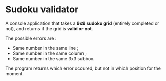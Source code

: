 # Sudoku validator

A console application that takes a **9x9 sudoku grid** (entirely completed or not), and returns if the grid is **valid or not**.

The possible errors are :
- Same number in the same line ;
- Same number in the same column ;
- Same number in the same 3x3 subbox.

The program returns which error occured, but not in which position for the moment.